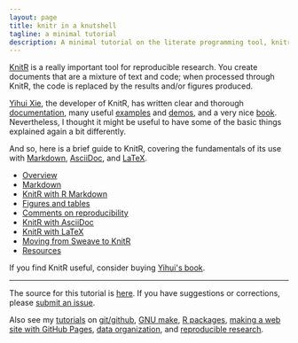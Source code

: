 ```yaml
---
layout: page
title: knitr in a knutshell
tagline: a minimal tutorial
description: A minimal tutorial on the literate programming tool, knitr
---
```


[KnitR](https://yihui.name/knitr/) is a really important tool for
reproducible research. You create documents that are a mixture of
text and code; when processed through KnitR, the code is replaced by
the results and/or figures produced.

[Yihui Xie](https://yihui.name/), the developer of KnitR, has written
clear and thorough [documentation](https://yihui.name/knitr/), many
useful
[examples](https://github.com/yihui/knitr/tree/master/vignettes) and
[demos](https://yihui.name/knitr/demos), and a very nice
[book](https://www.amazon.com/gp/product/1498716962?ie=UTF8&tag=7210-20).
Nevertheless, I thought it might be useful to have some of the basic things
explained again a bit differently.

And so, here is a brief guide to KnitR, covering the fundamentals of
its use with
[Markdown](https://daringfireball.net/projects/markdown/),
[AsciiDoc](http://www.methods.co.nz/asciidoc/), and
[LaTeX](https://www.latex-project.org).

- [Overview](pages/overview.html)
- [Markdown](pages/markdown.html)
- [KnitR with R Markdown](pages/Rmarkdown.html)
- [Figures and tables](pages/figs_tables.html)
- [Comments on reproducibility](pages/reproducible.html)
- [KnitR with AsciiDoc](pages/asciidoc.html)
- [KnitR with LaTeX](pages/latex.html)
- [Moving from Sweave to KnitR](pages/sweave.html)
- [Resources](pages/resources.html)

If you find KnitR useful, consider buying
[Yihui's book](https://www.amazon.com/gp/product/1498716962?ie=UTF8&tag=7210-20).

---

The source for this tutorial is [here](https://github.com/kbroman/knitr_knutshell).
If you have suggestions or corrections,
please [submit an issue](https://github.com/kbroman/knitr_knutshell/issues).

Also see my [tutorials](https://kbroman.org/pages/tutorials) on
[git/github](https://kbroman.org/github_tutorial),
[GNU make](https://kbroman.org/minimal_make),
[R packages](https://kbroman.org/pkg_primer),
[making a web site with GitHub Pages](https://kbroman.org/simple_site),
[data organization](https://kbroman.org/dataorg),
and [reproducible research](https://kbroman.org/steps2rr).
